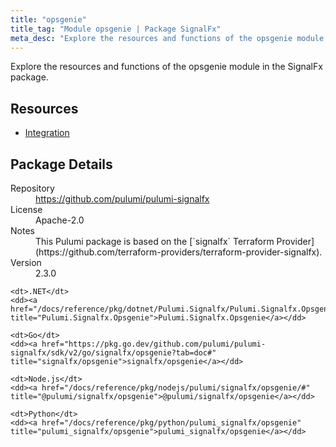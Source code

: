 ```yaml
---
title: "opsgenie"
title_tag: "Module opsgenie | Package SignalFx"
meta_desc: "Explore the resources and functions of the opsgenie module in the SignalFx package."
---
```


<!-- WARNING: this file was generated by Pulumi Docs Generator. -->
<!-- Do not edit by hand unless you're certain you know what you are doing! -->

Explore the resources and functions of the opsgenie module in the SignalFx package.

<h2 id="resources">Resources</h2>
<ul class="api">
    <li><a href="integration" title="Integration"><span class="symbol resource"></span>Integration</a></li>
</ul>

<h2 id="package-details">Package Details</h2>
<dl class="package-details">
	<dt>Repository</dt>
	<dd><a href="https://github.com/pulumi/pulumi-signalfx">https://github.com/pulumi/pulumi-signalfx</a></dd>
	<dt>License</dt>
	<dd>Apache-2.0</dd>
	<dt>Notes</dt>
	<dd>This Pulumi package is based on the [`signalfx` Terraform Provider](https://github.com/terraform-providers/terraform-provider-signalfx).</dd>
	<dt>Version</dt>
	<dd>2.3.0</dd>
</dl>



<dl class="tabular">

    <dt>.NET</dt>
    <dd><a href="/docs/reference/pkg/dotnet/Pulumi.Signalfx/Pulumi.Signalfx.Opsgenie.html" title="Pulumi.Signalfx.Opsgenie">Pulumi.Signalfx.Opsgenie</a></dd>

    <dt>Go</dt>
    <dd><a href="https://pkg.go.dev/github.com/pulumi/pulumi-signalfx/sdk/v2/go/signalfx/opsgenie?tab=doc#" title="signalfx/opsgenie">signalfx/opsgenie</a></dd>

    <dt>Node.js</dt>
    <dd><a href="/docs/reference/pkg/nodejs/pulumi/signalfx/opsgenie/#" title="@pulumi/signalfx/opsgenie">@pulumi/signalfx/opsgenie</a></dd>

    <dt>Python</dt>
    <dd><a href="/docs/reference/pkg/python/pulumi_signalfx/opsgenie" title="pulumi_signalfx/opsgenie">pulumi_signalfx/opsgenie</a></dd>

</dl>

